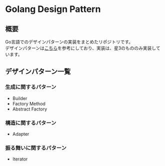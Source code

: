 # Golang Design Pattern
## 概要
Go言語でのデザインパターンの実装をまとめたリポジトリです。<br>
デザインパターンは[こちら](https://refactoring.guru/ja/design-patterns/go)を参考にしており、実装は、星3のもののみ実装しています。

## デザインパターン一覧
### 生成に関するパターン
- Builder
- Factory Method
- Abstract Factory

### 構造に関するパターン
- Adapter

### 振る舞いに関するパターン
- Iterator